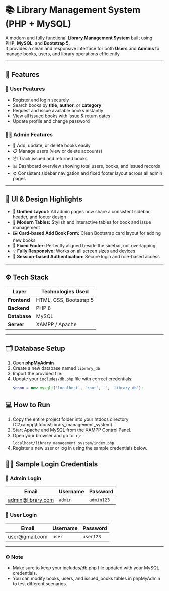# 📚 Library Management System (PHP + MySQL)

A modern and fully functional **Library Management System** built using **PHP**, **MySQL**, and **Bootstrap 5**.  
It provides a clean and responsive interface for both **Users** and **Admins** to manage books, users, and library operations efficiently.

---

## 🚀 Features

### 👤 User Features
- Register and login securely  
- Search books by **title**, **author**, or **category**  
- Request and issue available books instantly  
- View all issued books with issue & return dates  
- Update profile and change password  

### 🧑‍💼 Admin Features
- 📗 Add, update, or delete books easily  
- 📋 Manage users (view or delete accounts)  
- 📦 Track issued and returned books  
- 📊 Dashboard overview showing total users, books, and issued records  
- ⚙️ Consistent sidebar navigation and fixed footer layout across all admin pages  

---

## 🧱 UI & Design Highlights
- 🧩 **Unified Layout:** All admin pages now share a consistent sidebar, header, and footer design  
- 🎨 **Modern Tables:** Stylish and interactive tables for book and issue management  
- 🖼️ **Card-based Add Book Form:** Clean Bootstrap card layout for adding new books  
- 📏 **Fixed Footer:** Perfectly aligned beside the sidebar, not overlapping  
- 💡 **Fully Responsive:** Works on all screen sizes and devices  
- 🔐 **Session-based Authentication:** Secure login and role-based access  

---

## ⚙️ Tech Stack

| Layer | Technologies Used |
|-------|--------------------|
| **Frontend** | HTML, CSS, Bootstrap 5 |
| **Backend** | PHP 8 |
| **Database** | MySQL |
| **Server** | XAMPP / Apache |

---

## 🗂️ Database Setup

1. Open **phpMyAdmin**
2. Create a new database named `library_db`
3. Import the provided file:
4. Update your `includes/db.php` file with correct credentials:
   ```php
   $conn = new mysqli('localhost', 'root', '', 'library_db');

## 💻 How to Run

1. Copy the entire project folder into your htdocs directory (C:\xampp\htdocs\library_management_system\).
2. Start Apache and MySQL from the XAMPP Control Panel.
3. Open your browser and go to:
👉 `localhost/library_management_system/index.php`
4. Register a new user or log in using the sample credentials below.

## 🧑‍💻 Sample Login Credentials

### 🔹 Admin Login
| Email  | Username | Password |
|--------|-----------|-----------|
| admin@library.com | `admin`   | `admin123` |

### 🔹 User Login
| Email | Username | Password |
|------|-----------|-----------|
| user@gmail.com | `user`   | `user123` |

---

### ⚙️ Note

- Make sure to keep your includes/db.php file updated with your MySQL credentials.
- You can modify books, users, and issued_books tables in phpMyAdmin to test different scenarios.

